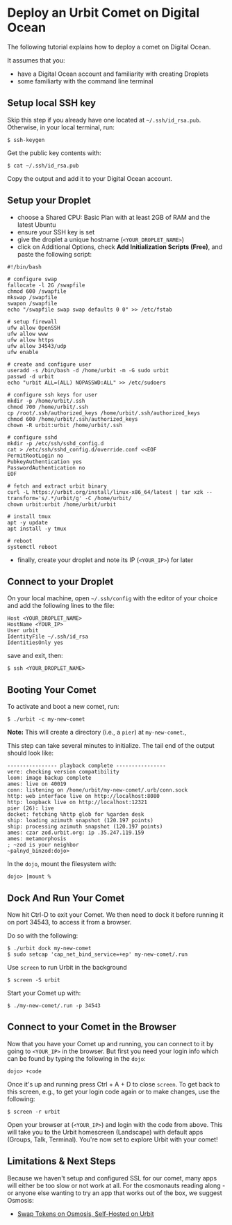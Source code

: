 # Deploy an Urbit Comet on Digital Ocean

The following tutorial explains how to deploy a comet on Digital Ocean.

It assumes that you:
- have a Digital Ocean account and familiarity with creating Droplets
- some familiarty with the command line terminal

## Setup local SSH key

Skip this step if you already have one located at `~/.ssh/id_rsa.pub`. Otherwise, in your local terminal, run: 

```
$ ssh-keygen
```

Get the public key contents with:

```
$ cat ~/.ssh/id_rsa.pub
```

Copy the output and add it to your Digital Ocean account. 

## Setup your Droplet

- choose a Shared CPU: Basic Plan with at least 2GB of RAM and the latest Ubuntu
- ensure your SSH key is set
- give the droplet a unique hostname (`<YOUR_DROPLET_NAME>`)
- click on Additional Options, check **Add Initialization Scripts (Free)**, and paste the following script:

```
#!/bin/bash

# configure swap
fallocate -l 2G /swapfile
chmod 600 /swapfile
mkswap /swapfile
swapon /swapfile
echo "/swapfile swap swap defaults 0 0" >> /etc/fstab

# setup firewall
ufw allow OpenSSH
ufw allow www
ufw allow https
ufw allow 34543/udp
ufw enable

# create and configure user
useradd -s /bin/bash -d /home/urbit -m -G sudo urbit
passwd -d urbit
echo "urbit ALL=(ALL) NOPASSWD:ALL" >> /etc/sudoers

# configure ssh keys for user
mkdir -p /home/urbit/.ssh
chmod 700 /home/urbit/.ssh
cp /root/.ssh/authorized_keys /home/urbit/.ssh/authorized_keys
chmod 600 /home/urbit/.ssh/authorized_keys
chown -R urbit:urbit /home/urbit/.ssh

# configure sshd
mkdir -p /etc/ssh/sshd_config.d
cat > /etc/ssh/sshd_config.d/override.conf <<EOF
PermitRootLogin no
PubkeyAuthentication yes
PasswordAuthentication no
EOF
	
# fetch and extract urbit binary
curl -L https://urbit.org/install/linux-x86_64/latest | tar xzk --transform='s/.*/urbit/g' -C /home/urbit/
chown urbit:urbit /home/urbit/urbit

# install tmux
apt -y update
apt install -y tmux

# reboot
systemctl reboot
```

- finally, create your droplet and note its IP (`<YOUR_IP>`) for later

## Connect to your Droplet

On your local machine, open `~/.ssh/config` with the editor of your choice and add the following lines to the file:

```
Host <YOUR_DROPLET_NAME> 
HostName <YOUR_IP> 
User urbit
IdentityFile ~/.ssh/id_rsa
IdentitiesOnly yes
```

save and exit, then:

```
$ ssh <YOUR_DROPLET_NAME>
```

## Booting Your Comet

To activate and boot a new comet, run:

```
$ ./urbit -c my-new-comet
```

**Note:** This will create a directory (i.e., a `pier`) at `my-new-comet`.,

This step can take several minutes to initialize. The tail end of the output should look like:

```
---------------- playback complete ----------------
vere: checking version compatibility
loom: image backup complete
ames: live on 40019
conn: listening on /home/urbit/my-new-comet/.urb/conn.sock
http: web interface live on http://localhost:8080
http: loopback live on http://localhost:12321
pier (26): live
docket: fetching %http glob for %garden desk
ship: loading azimuth snapshot (120.197 points)
ship: processing azimuth snapshot (120.197 points)
ames: czar zod.urbit.org: ip .35.247.119.159
ames: metamorphosis
; ~zod is your neighbor
~palnyd_binzod:dojo> 
```

In the `dojo`, mount the filesystem with:

```
dojo> |mount %
```

## Dock And Run Your Comet

Now hit Ctrl-D to exit your Comet. We then need to dock it before running it on port 34543, to access it from a browser.

Do so with the following:

```
$ ./urbit dock my-new-comet 
$ sudo setcap 'cap_net_bind_service=+ep' my-new-comet/.run
```

Use `screen` to run Urbit in the background

```
$ screen -S urbit
```

Start your Comet up with:

```
$ ./my-new-comet/.run -p 34543
```

## Connect to your Comet in the Browser

Now that you have your Comet up and running, you can connect to it by going to `<YOUR_IP>` in the browser. But first you need your login info which can be found by typing the following in the `dojo`:

```
dojo> +code
```

Once it's up and running press Ctrl + A + D to close `screen`. To get back to this screen, e.g., to get your login code again or to make changes, use the following:

```
$ screen -r urbit
```

Open your browser at (`<YOUR_IP>`) and login with the code from above. This will take you to the Urbit homescreen (Landscape) with
default apps (Groups, Talk, Terminal). You're now set to explore Urbit with your comet!

## Limitations & Next Steps

Because we haven't setup and configured SSL for our comet, many apps will either be too slow or not work at all. For the cosmonauts reading along - or anyone else wanting to try an app that works out of the box, we suggest Osmosis:

- [Swap Tokens on Osmosis, Self-Hosted on Urbit](./osmosis-on-urbit.md)
